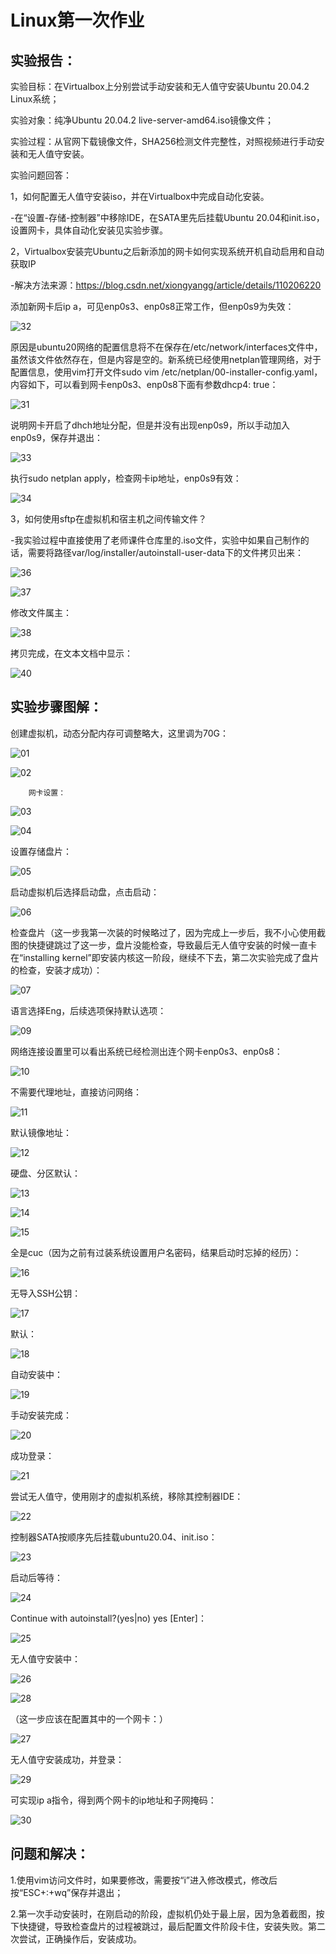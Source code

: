 # Linux第一次作业

## 实验报告：

实验目标：在Virtualbox上分别尝试手动安装和无人值守安装Ubuntu 20.04.2 Linux系统；

实验对象：纯净Ubuntu 20.04.2 live-server-amd64.iso镜像文件；

实验过程：从官网下载镜像文件，SHA256检测文件完整性，对照视频进行手动安装和无人值守安装。

实验问题回答：

1，如何配置无人值守安装iso，并在Virtualbox中完成自动化安装。

-在“设置-存储-控制器”中移除IDE，在SATA里先后挂载Ubuntu 20.04和init.iso，设置网卡，具体自动化安装见实验步骤。

2，Virtualbox安装完Ubuntu之后新添加的网卡如何实现系统开机自动启用和自动获取IP

-解决方法来源：https://blog.csdn.net/xiongyangg/article/details/110206220

添加新网卡后ip a，可见enp0s3、enp0s8正常工作，但enp0s9为失效：

![32](img/32.jpg)

原因是ubuntu20网络的配置信息将不在保存在/etc/network/interfaces文件中，虽然该文件依然存在，但是内容是空的。新系统已经使用netplan管理网络，对于配置信息，使用vim打开文件sudo vim /etc/netplan/00-installer-config.yaml，内容如下，可以看到网卡enp0s3、enp0s8下面有参数dhcp4: true：
            
![31](img/31.jpg)

说明网卡开启了dhch地址分配，但是并没有出现enp0s9，所以手动加入enp0s9，保存并退出：
            
![33](img/33.jpg)

执行sudo netplan apply，检查网卡ip地址，enp0s9有效：
            
![34](img/34.jpg)

3，如何使用sftp在虚拟机和宿主机之间传输文件？

-我实验过程中直接使用了老师课件仓库里的.iso文件，实验中如果自己制作的话，需要将路径var/log/installer/autoinstall-user-data下的文件拷贝出来：
            
![36](img/36.jpg)
            
![37](img/37.jpg)

修改文件属主：
            
![38](img/38.jpg)

拷贝完成，在文本文档中显示：
            
![40](img/40.jpg)


## 实验步骤图解：

创建虚拟机，动态分配内存可调整略大，这里调为70G：
        
![01](img/01.jpg)
        
![02](img/02.jpg)

        网卡设置：
        
![03](img/03.jpg)
        
![04](img/04.jpg)

设置存储盘片：
        
![05](img/05.jpg)

启动虚拟机后选择启动盘，点击启动：
        
![06](img/06.jpg)

检查盘片（这一步我第一次装的时候略过了，因为完成上一步后，我不小心使用截图的快捷键跳过了这一步，盘片没能检查，导致最后无人值守安装的时候一直卡在“installing kernel”即安装内核这一阶段，继续不下去，第二次实验完成了盘片的检查，安装才成功）：
        
![07](img/07.jpg)

语言选择Eng，后续选项保持默认选项：
        
![09](img/09.jpg)

网络连接设置里可以看出系统已经检测出连个网卡enp0s3、enp0s8：
        
![10](img/10.jpg)

不需要代理地址，直接访问网络：
        
![11](img/11.jpg)

默认镜像地址：
        
![12](img/12.jpg)

硬盘、分区默认：
        
![13](img/13.jpg)
        
![14](img/14.jpg)
        
![15](img/15.jpg)

全是cuc（因为之前有过装系统设置用户名密码，结果启动时忘掉的经历）：
        
![16](img/16.jpg)

无导入SSH公钥：
        
![17](img/17.jpg)

默认：
        
![18](img/18.jpg)

自动安装中：
       
![19](img/19.jpg)

手动安装完成：
        
![20](img/20.jpg)

成功登录：
        
![21](img/21.jpg)

尝试无人值守，使用刚才的虚拟机系统，移除其控制器IDE：
        
![22](img/22.jpg)

控制器SATA按顺序先后挂载ubuntu20.04、init.iso：
        
![23](img/23.jpg)

启动后等待：
        
![24](img/24.jpg)

Continue with autoinstall?(yes|no) yes [Enter]：
        
![25](img/25.jpg)

无人值守安装中：
        
![26](img/26.jpg)
        
![28](img/28.jpg)    
        
（这一步应该在配置其中的一个网卡：）
        
![27](img/27.jpg)

无人值守安装成功，并登录：
        
![29](img/29.jpg)

可实现ip a指令，得到两个网卡的ip地址和子网掩码：

![30](img/30.jpg)

## 问题和解决：

1.使用vim访问文件时，如果要修改，需要按“i”进入修改模式，修改后按“ESC+:+wq”保存并退出；

2.第一次手动安装时，在刚启动的阶段，虚拟机仍处于最上层，因为急着截图，按下快捷键，导致检查盘片的过程被跳过，最后配置文件阶段卡住，安装失败。第二次尝试，正确操作后，安装成功。